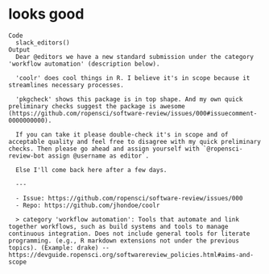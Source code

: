 # looks good

    Code
      slack_editors()
    Output
      Dear @editors we have a new standard submission under the category 'workflow automation' (description below). 
      
      'coolr' does cool things in R. I believe it's in scope because it streamlines necessary processes.
      
      'pkgcheck' shows this package is in top shape. And my own quick preliminary checks suggest the package is awesome (https://github.com/ropensci/software-review/issues/000#issuecomment-0000000000).
      
      If you can take it please double-check it's in scope and of acceptable quality and feel free to disagree with my quick preliminary checks. Then please go ahead and assign yourself with `@ropensci-review-bot assign @username as editor`.
      
      Else I'll come back here after a few days.
      
      ---
      
      - Issue: https://github.com/ropensci/software-review/issues/000
      - Repo: https://github.com/jhondoe/coolr
      
      > category 'workflow automation': Tools that automate and link together workflows, such as build systems and tools to manage continuous integration. Does not include general tools for literate programming. (e.g., R markdown extensions not under the previous topics). (Example: drake) -- https://devguide.ropensci.org/softwarereview_policies.html#aims-and-scope

